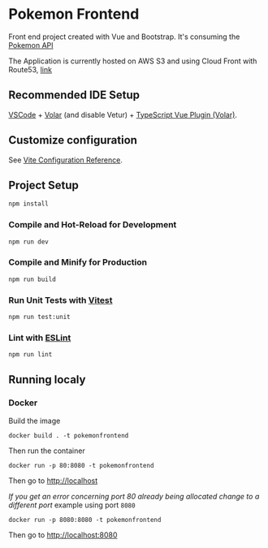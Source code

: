 # Pokemon Frontend

Front end project created with Vue and Bootstrap.
It's consuming the [Pokemon API](https://github.com/UrbanSwati/pokemonapi)

The Application is currently hosted on AWS S3 and using Cloud Front with Route53, [link](https://pokemon.urbanswati.co.za/)
## Recommended IDE Setup

[VSCode](https://code.visualstudio.com/) + [Volar](https://marketplace.visualstudio.com/items?itemName=Vue.volar) (and disable Vetur) + [TypeScript Vue Plugin (Volar)](https://marketplace.visualstudio.com/items?itemName=Vue.vscode-typescript-vue-plugin).

## Customize configuration

See [Vite Configuration Reference](https://vitejs.dev/config/).

## Project Setup

```sh
npm install
```

### Compile and Hot-Reload for Development

```sh
npm run dev
```

### Compile and Minify for Production

```sh
npm run build
```

### Run Unit Tests with [Vitest](https://vitest.dev/)

```sh
npm run test:unit
```

### Lint with [ESLint](https://eslint.org/)

```sh
npm run lint
```

## Running localy
### Docker
Build the image
```
docker build . -t pokemonfrontend
```
Then run the container
```
docker run -p 80:8080 -t pokemonfrontend 
```
Then go to [http://localhost](http://localhost) 

*If you get an error concerning port 80 already being allocated change to a different port*
example using port `8080`
```
docker run -p 8080:8080 -t pokemonfrontend 
```
Then go to [http://localhost:8080](http://localhost:8080) 
